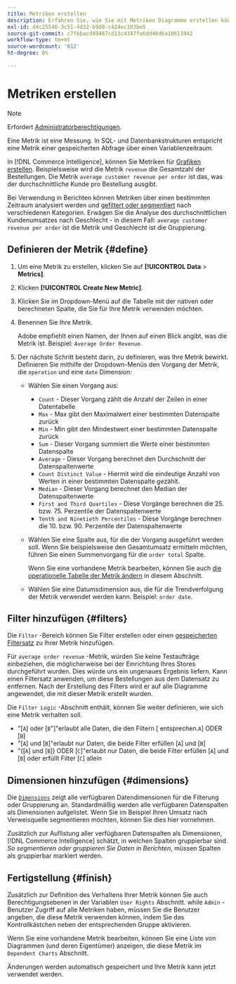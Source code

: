 ```yaml
---
title: Metriken erstellen
description: Erfahren Sie, wie Sie mit Metriken Diagramme erstellen können.
exl-id: d4c25546-3c51-4d32-b9d8-c424ec103be5
source-git-commit: c7f6bacd49487cd13c4347fe6dd46d6a10613942
workflow-type: tm+mt
source-wordcount: '612'
ht-degree: 0%

---
```


# Metriken erstellen

>[!NOTE]
>
>Erfordert [Administratorberechtigungen](../../administrator/user-management/user-management.md).

Eine Metrik ist eine Messung. In SQL- und Datenbankstrukturen entspricht eine Metrik einer gespeicherten Abfrage über einen Variablenzeitraum.

In [!DNL Commerce Intelligence], können Sie Metriken für [Grafiken erstellen](../../data-user/reports/ess-rpt-build-visual.md). Beispielsweise wird die Metrik `revenue` die Gesamtzahl der Bestellungen. Die Metrik `average customer revenue per order` ist das, was der durchschnittliche Kunde pro Bestellung ausgibt.

Bei Verwendung in Berichten können Metriken über einen bestimmten Zeitraum analysiert werden und [gefiltert oder segmentiert](../../best-practices/segment-filter.md) nach verschiedenen Kategorien. Erwägen Sie die Analyse des durchschnittlichen Kundenumsatzes nach Geschlecht - in diesem Fall: `average customer revenue per order` ist die Metrik und Geschlecht ist die Gruppierung.

## Definieren der Metrik {#define}

1. Um eine Metrik zu erstellen, klicken Sie auf **[!UICONTROL Data** > **Metrics]**.

1. Klicken **[!UICONTROL Create New Metric]**.

1. Klicken Sie im Dropdown-Menü auf die Tabelle mit der nativen oder berechneten Spalte, die Sie für Ihre Metrik verwenden möchten.

1. Benennen Sie Ihre Metrik.

   Adobe empfiehlt einen Namen, der Ihnen auf einen Blick angibt, was die Metrik ist. Beispiel: `Average Order Revenue`.

1. Der nächste Schritt besteht darin, zu definieren, was Ihre Metrik bewirkt. Definieren Sie mithilfe der Dropdown-Menüs den Vorgang der Metrik, die `operation` und eine `date` Dimension:

   * Wählen Sie einen Vorgang aus:
      * `Count` - Dieser Vorgang zählt die Anzahl der Zeilen in einer Datentabelle
      * `Max` - Max gibt den Maximalwert einer bestimmten Datenspalte zurück
      * `Min` - Min gibt den Mindestwert einer bestimmten Datenspalte zurück
      * `Sum` - Dieser Vorgang summiert die Werte einer bestimmten Datenspalte
      * `Average` - Dieser Vorgang berechnet den Durchschnitt der Datenspaltenwerte
      * `Count Distinct Value` - Hiermit wird die eindeutige Anzahl von Werten in einer bestimmten Datenspalte gezählt.
      * `Median` - Dieser Vorgang berechnet den Median der Datenspaltenwerte
      * `First and Third Quartiles` - Diese Vorgänge berechnen die 25. bzw. 75. Perzentile der Datenspaltenwerte
      * `Tenth and Ninetieth Percentiles` - Diese Vorgänge berechnen die 10. bzw. 90. Perzentile der Datenspaltenwerte
   * Wählen Sie eine Spalte aus, für die der Vorgang ausgeführt werden soll. Wenn Sie beispielsweise den Gesamtumsatz ermitteln möchten, führen Sie einen Summenvorgang für die `order total` Spalte.

      Wenn Sie eine vorhandene Metrik bearbeiten, können Sie auch [die operationelle Tabelle der Metrik ändern](../../data-analyst/data-warehouse-mgr/change-metric-op-table.md) in diesem Abschnitt.

   * Wählen Sie eine Datumsdimension aus, die für die Trendverfolgung der Metrik verwendet werden kann. Beispiel: `order date`.


## Filter hinzufügen {#filters}

Die `Filter` -Bereich können Sie Filter erstellen oder einen [gespeicherten Filtersatz](../../data-user/reports/ess-manage-data-filters.md) zu Ihrer Metrik hinzufügen.

Für `average order revenue` -Metrik, würden Sie keine Testaufträge einbeziehen, die möglicherweise bei der Einrichtung Ihres Stores durchgeführt wurden. Dies würde uns ein ungenaues Ergebnis liefern. Kann einen Filtersatz anwenden, um diese Bestellungen aus dem Datensatz zu entfernen. Nach der Erstellung des Filters wird er auf alle Diagramme angewendet, die mit dieser Metrik erstellt wurden.

Die `Filter Logic` -Abschnitt enthält, können Sie weiter definieren, wie sich eine Metrik verhalten soll.

* &quot;\[`A`\] oder \[`B`&quot;\]&quot;erlaubt alle Daten, die den Filtern \[ entsprechen.`A`\] ODER \[`B`\]
* &quot;\[`A`\] und \[`B`\]&quot;erlaubt nur Daten, die beide Filter erfüllen \[`A`\] und \[`B`\]
* &quot;(\[`A`\] und \[`B`\]) ODER \[`C`\]&quot;erlaubt nur Daten, die beide Filter erfüllen \[`A`\] und \[`B`\] oder erfüllt Filter \[`C`\] allein

## Dimensionen hinzufügen {#dimensions}

Die [`Dimensions`](../../data-analyst/data-warehouse-mgr/manage-data-dimensions-metrics.md) zeigt alle verfügbaren Datendimensionen für die Filterung oder Gruppierung an. Standardmäßig werden alle verfügbaren Datenspalten als Dimensionen aufgelistet. Wenn Sie im Beispiel Ihren Umsatz nach Verweisquelle segmentieren möchten, können Sie dies hier vornehmen.

Zusätzlich zur Auflistung aller verfügbaren Datenspalten als Dimensionen, [!DNL Commerce Intelligence] schätzt, in welchen Spalten gruppierbar sind. *So segmentieren oder gruppieren Sie Daten in Berichten*, müssen Spalten als gruppierbar markiert werden.

## Fertigstellung {#finish}

Zusätzlich zur Definition des Verhaltens Ihrer Metrik können Sie auch Berechtigungsebenen in der Variablen `User Rights` Abschnitt. while `Admin` -Benutzer Zugriff auf alle Metriken haben, müssen Sie die Benutzer angeben, die diese Metrik verwenden können, indem Sie das Kontrollkästchen neben der entsprechenden Gruppe aktivieren.

Wenn Sie eine vorhandene Metrik bearbeiten, können Sie eine Liste von Diagrammen (und deren Eigentümer) anzeigen, die diese Metrik im `Dependent Charts` Abschnitt.

Änderungen werden automatisch gespeichert und Ihre Metrik kann jetzt verwendet werden.
